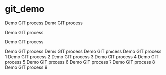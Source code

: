 # git_demo
Demo GIT process
Demo GIT process

Demo GIT process

Demo GIT process

Demo GIT process
Demo GIT process
Demo GIT process
Demo GIT process 1
Demo GIT process 2
Demo GIT process 3
Demo GIT process 4
Demo GIT process 5
Demo GIT process 6
Demo GIT process 7
Demo GIT process 8
Demo GIT process 9